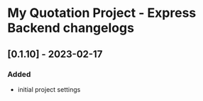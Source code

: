 # My Quotation Project - Express Backend changelogs

## [0.1.10] - 2023-02-17

### Added

- initial project settings